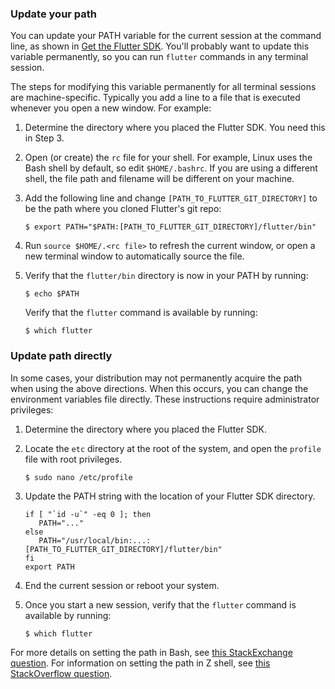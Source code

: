 ### Update your path

You can update your PATH variable for the current session at
the command line, as shown in [Get the Flutter SDK][].
You'll probably want to update this variable permanently,
so you can run `flutter` commands in any terminal session.

The steps for modifying this variable permanently for
all terminal sessions are machine-specific.
Typically you add a line to a file that is executed
whenever you open a new window. For example:

 1. Determine the directory where you placed the Flutter SDK.
    You need this in Step 3.
 2. Open (or create) the `rc` file for your shell.
    For example, Linux uses the Bash shell by default,
    so edit `$HOME/.bashrc`.
    If you are using a different shell, the file path
    and filename will be different on your machine.
 3. Add the following line and change
    `[PATH_TO_FLUTTER_GIT_DIRECTORY]` to be
    the path where you cloned Flutter's git repo:

    ```terminal
    $ export PATH="$PATH:[PATH_TO_FLUTTER_GIT_DIRECTORY]/flutter/bin"
    ```

 4. Run `source $HOME/.<rc file>`
    to refresh the current window,
    or open a new terminal window to
    automatically source the file.
 5. Verify that the `flutter/bin` directory
    is now in your PATH by running:

    ```terminal
    $ echo $PATH
    ```
    Verify that the `flutter` command is available by running:

    ```terminal
    $ which flutter
    ```

### Update path directly

In some cases, your distribution may not permanently acquire
the path when using the above directions. When this occurs,
you can change the environment variables file directly.
These instructions require administrator privileges:

   1. Determine the directory where you placed the Flutter SDK.

   2. Locate the `etc` directory at the root of the system,
      and open the `profile` file with root privileges.

        ```terminal
        $ sudo nano /etc/profile
        ```
   3. Update the PATH string with the location of your
      Flutter SDK directory.

      ```shell
      if [ "`id -u`" -eq 0 ]; then
         PATH="..."
      else
         PATH="/usr/local/bin:...:[PATH_TO_FLUTTER_GIT_DIRECTORY]/flutter/bin"
      fi
      export PATH
      ```

   4. End the current session or reboot your system.
   5. Once you start a new session, verify that the
      `flutter` command is available by running:

      ```terminal
      $ which flutter
      ```

For more details on setting the path in Bash,
see [this StackExchange question][bash].
For information on setting the path in Z shell,
see [this StackOverflow question][zsh].


[Get the Flutter SDK]: #get-sdk
[bash]: https://unix.stackexchange.com/questions/26047/how-to-correctly-add-a-path-to-path
[zsh]: https://stackoverflow.com/questions/11530090/adding-a-new-entry-to-the-path-variable-in-zsh
